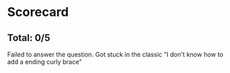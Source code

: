 # Scorecard

## Total: 0/5
Failed to answer the question. Got stuck in the classic "I don't know how to add a ending curly brace"